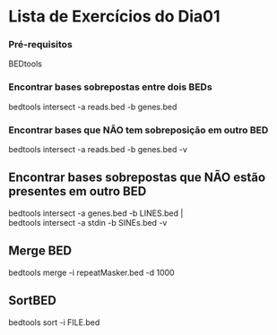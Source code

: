 # Lista de Exercícios do Dia01
### Pré-requisitos
BEDtools

### Encontrar bases sobrepostas entre dois BEDs
bedtools intersect -a reads.bed -b genes.bed

### Encontrar bases que NÃO tem sobreposição em outro BED
bedtools intersect -a reads.bed -b genes.bed -v

## Encontrar bases sobrepostas que NÃO estão presentes em outro BED
bedtools intersect -a genes.bed -b LINES.bed | \
bedtools intersect -a stdin -b SINEs.bed -v

## Merge BED
bedtools merge -i repeatMasker.bed -d 1000

## SortBED
bedtools sort -i FILE.bed